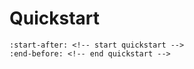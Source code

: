 # Quickstart

```{include} ../README.md
:start-after: <!-- start quickstart -->
:end-before: <!-- end quickstart -->
```
